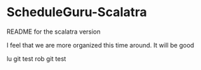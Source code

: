 # ScheduleGuru-Scalatra
README for the scalatra version

I feel that we are more organized this time around.
It will be good

lu git test
rob git test
